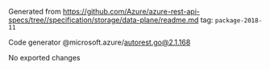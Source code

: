 Generated from https://github.com/Azure/azure-rest-api-specs/tree//specification/storage/data-plane/readme.md tag: `package-2018-11`

Code generator @microsoft.azure/autorest.go@2.1.168

No exported changes
